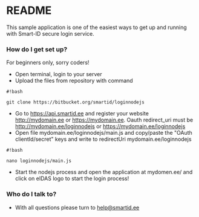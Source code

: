 # README #

This sample application is one of the easiest ways to get up and running with Smart-ID secure login service.

### How do I get set up? ###

For beginners only, sorry coders!

* Open terminal, login to your server 
* Upload the files from repository  with command
```
#!bash

git clone https://bitbucket.org/smartid/loginnodejs
```

* Go to https://api.smartid.ee and register your website http://mydomain.ee or https://mydomain.ee. Oauth redirect_uri must be http://mydomain.ee/loginnodejs or https://mydomain.ee/loginnodejs
* Open file mydomain.ee/loginnodejs/main.js and copy/paste the "OAuth clientId/secret" keys and write to redirectUri mydomain.ee/loginnodejs
```
#!bash

nano loginnodejs/main.js
```

* Start the nodejs process and open the application at mydomen.ee/ and click on eIDAS logo to start the login process!

### Who do I talk to? ###

* With all questions please turn to help@smartid.ee